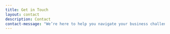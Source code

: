 ```yaml
---
title: Get in Touch
layout: contact
description: Contact
contact-message: "We’re here to help you navigate your business challenges and unlock new opportunities for growth and innovation. Whether you’re looking to discuss a specific project, seek strategic advice, or simply want to learn more about how we can assist you, we’d love to hear from you."
---
```

